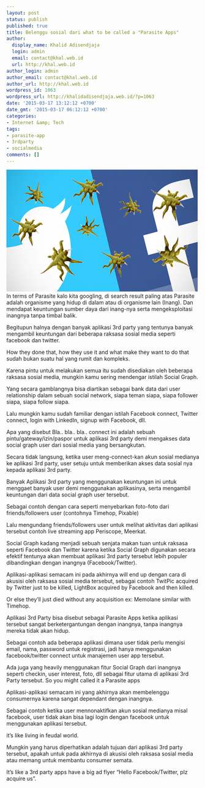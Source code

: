 ```yaml
---
layout: post
status: publish
published: true
title: Belenggu sosial dari what to be called a "Parasite Apps"
author:
  display_name: Khalid Adisendjaja
  login: admin
  email: contact@khal.web.id
  url: http://khal.web.id
author_login: admin
author_email: contact@khal.web.id
author_url: http://khal.web.id
wordpress_id: 1063
wordpress_url: http://khalidadisendjaja.web.id/?p=1063
date: '2015-03-17 13:12:12 +0700'
date_gmt: '2015-03-17 06:12:12 +0700'
categories:
- Internet &amp; Tech
tags:
- parasite-app
- 3rdparty
- socialmedia
comments: []
---
```

[![parasiteapplogo](/images/parasiteapplogo.png)](/images/parasiteapplogo.png) In terms of Parasite kalo kita googling, di search result paling atas Parasite adalah organisme yang hidup di dalam atau di organisme lain (Inang). Dan mendapat keuntungan sumber daya dari inang-nya serta mengeksploitasi inangnya tanpa timbal balik.

Begitupun halnya dengan banyak aplikasi 3rd party yang tentunya banyak mengambil keuntungan dari beberapa raksasa sosial media seperti facebook dan twitter.

How they done that, how they use it and what make they want to do that sudah bukan suatu hal yang rumit dan kompleks.

Karena pintu untuk melakukan semua itu sudah disediakan oleh beberapa raksasa sosial media, mungkin kamu sering mendengar istilah Social Graph.

Yang secara gamblangnya bisa diartikan sebagai bank data dari user relationship dalam sebuah social network, siapa teman siapa, siapa follower siapa, siapa follow siapa.

Lalu mungkin kamu sudah familiar dengan istilah Facebook connect, Twitter connect, login with LinkedIn, signup with Facebook, dll.

Apa yang disebut Bla.. bla.. bla.. connect ini adalah sebuah pintu/gateway/izin/paspor untuk aplikasi 3rd party demi mengakses data social graph user dari sosial media yang bersangkutan.

Secara tidak langsung, ketika user meng-connect-kan akun sosial medianya ke aplikasi 3rd party, user setuju untuk memberikan akses data sosial nya kepada aplikasi 3rd party.

Banyak Aplikasi 3rd party yang menggunakan keuntungan ini untuk menggaet banyak user demi menggunakan aplikasinya, serta mengambil keuntungan dari data social graph user tersebut.

Sebagai contoh dengan cara seperti menyebarkan foto-foto dari friends/followers user (contohnya Timehop, Pixable)

Lalu mengundang friends/followers user untuk melihat aktivitas dari aplikasi tersebut contoh live streaming app Periscope, Meerkat.

Social Graph kadang menjadi sebuah senjata makan tuan untuk raksasa seperti Facebook dan Twitter karena ketika Social Graph digunakan secara efektif tentunya akan membuat aplikasi 3rd party tersebut lebih populer dibandingkan dengan inangnya (Facebook/Twitter).

Aplikasi-aplikasi semacam ini pada akhirnya will end up dengan cara di akusisi oleh raksasa sosial media tersebut, sebagai contoh TwitPic acquired by Twitter just to be killed, LightBox acquired by Facebook and then killed.

Or else they’ll just died without any acquisition ex: Memolane similar with Timehop.

Aplikasi 3rd Party bisa disebut sebagai Parasite Apps ketika aplikasi tersebut sangat berketergantungan dengan inangnya, tanpa inangnya mereka tidak akan hidup.

Sebagai contoh ada beberapa aplikasi dimana user tidak perlu mengisi email, nama, password untuk registrasi, jadi hanya menggunakan facebook/twitter connect untuk manajemen user app tersebut.

Ada juga yang heavily menggunakan fitur Social Graph dari inangnya seperti checkin, user interest, foto, dll sebagai fitur utama di aplikasi 3rd Party tersebut. So you might called it a Parasite apps

Aplikasi-aplikasi semacam ini yang akhirnya akan membelenggu consumernya karena sangat dependant dengan inangnya.

Sebagai contoh ketika user mennonaktifkan akun sosial medianya misal facebook, user tidak akan bisa lagi login dengan facebook untuk menggunakan aplikasi tersebut.

it’s like living in feudal world.

Mungkin yang harus diperhatikan adalah tujuan dari aplikasi 3rd party tersebut, apakah untuk pada akhirnya di akusisi oleh raksasa sosial media atau memang untuk membantu consumer semata.

It’s like a 3rd party apps have a big ad flyer “Hello Facebook/Twitter, plz acquire us”.